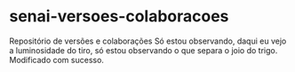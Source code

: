 # senai-versoes-colaboracoes
Repositório de versões e colaborações
Só estou observando, daqui eu vejo a luminosidade do tiro, só estou observando o que separa o joio do trigo.
Modificado com sucesso.
